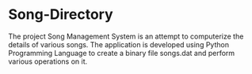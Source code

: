 # Song-Directory
The project Song Management System is an attempt to computerize the details of various songs. The application is developed using Python Programming Language to create a binary file songs.dat and perform various operations on it.
